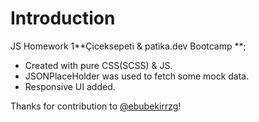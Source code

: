 # Introduction

JS Homework 1**Çiceksepeti & patika.dev Bootcamp **;

- Created with pure CSS(SCSS) & JS.
- JSONPlaceHolder was used to fetch some mock data.
- Responsive UI added.

Thanks for contribution to [@ebubekirrzg](https://github.com/ebubekirrzgr/)!
